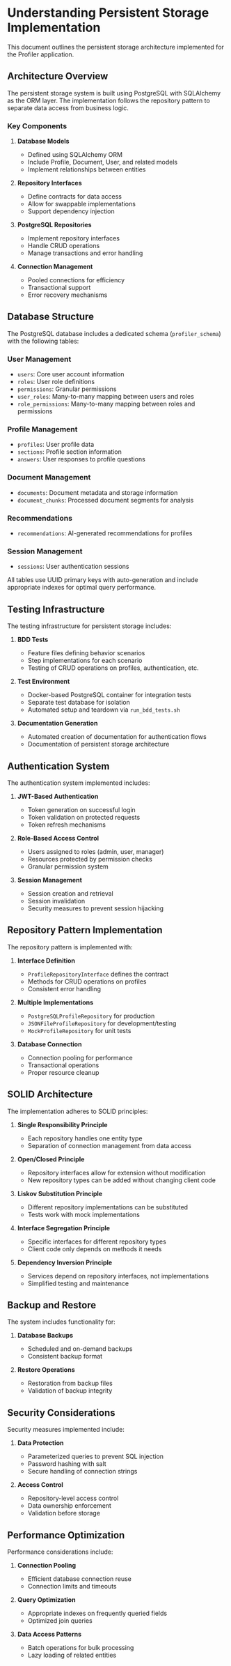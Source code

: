 # Understanding Persistent Storage Implementation

This document outlines the persistent storage architecture implemented for the Profiler application.

## Architecture Overview

The persistent storage system is built using PostgreSQL with SQLAlchemy as the ORM layer. The implementation follows 
the repository pattern to separate data access from business logic.

### Key Components

1. **Database Models**
   - Defined using SQLAlchemy ORM
   - Include Profile, Document, User, and related models
   - Implement relationships between entities

2. **Repository Interfaces**
   - Define contracts for data access
   - Allow for swappable implementations
   - Support dependency injection

3. **PostgreSQL Repositories**
   - Implement repository interfaces
   - Handle CRUD operations
   - Manage transactions and error handling

4. **Connection Management**
   - Pooled connections for efficiency
   - Transactional support
   - Error recovery mechanisms

## Database Structure

The PostgreSQL database includes a dedicated schema (`profiler_schema`) with the following tables:

### User Management
- `users`: Core user account information
- `roles`: User role definitions
- `permissions`: Granular permissions
- `user_roles`: Many-to-many mapping between users and roles
- `role_permissions`: Many-to-many mapping between roles and permissions

### Profile Management
- `profiles`: User profile data
- `sections`: Profile section information
- `answers`: User responses to profile questions

### Document Management
- `documents`: Document metadata and storage information
- `document_chunks`: Processed document segments for analysis

### Recommendations
- `recommendations`: AI-generated recommendations for profiles

### Session Management
- `sessions`: User authentication sessions

All tables use UUID primary keys with auto-generation and include appropriate indexes for optimal query performance.

## Testing Infrastructure

The testing infrastructure for persistent storage includes:

1. **BDD Tests**
   - Feature files defining behavior scenarios
   - Step implementations for each scenario
   - Testing of CRUD operations on profiles, authentication, etc.

2. **Test Environment**
   - Docker-based PostgreSQL container for integration tests
   - Separate test database for isolation
   - Automated setup and teardown via `run_bdd_tests.sh`

3. **Documentation Generation**
   - Automated creation of documentation for authentication flows
   - Documentation of persistent storage architecture

## Authentication System

The authentication system implemented includes:

1. **JWT-Based Authentication**
   - Token generation on successful login
   - Token validation on protected requests
   - Token refresh mechanisms

2. **Role-Based Access Control**
   - Users assigned to roles (admin, user, manager)
   - Resources protected by permission checks
   - Granular permission system

3. **Session Management**
   - Session creation and retrieval
   - Session invalidation
   - Security measures to prevent session hijacking

## Repository Pattern Implementation

The repository pattern is implemented with:

1. **Interface Definition**
   - `ProfileRepositoryInterface` defines the contract
   - Methods for CRUD operations on profiles
   - Consistent error handling

2. **Multiple Implementations**
   - `PostgreSQLProfileRepository` for production
   - `JSONFileProfileRepository` for development/testing
   - `MockProfileRepository` for unit tests

3. **Database Connection**
   - Connection pooling for performance
   - Transactional operations
   - Proper resource cleanup

## SOLID Architecture

The implementation adheres to SOLID principles:

1. **Single Responsibility Principle**
   - Each repository handles one entity type
   - Separation of connection management from data access

2. **Open/Closed Principle**
   - Repository interfaces allow for extension without modification
   - New repository types can be added without changing client code

3. **Liskov Substitution Principle**
   - Different repository implementations can be substituted
   - Tests work with mock implementations

4. **Interface Segregation Principle**
   - Specific interfaces for different repository types
   - Client code only depends on methods it needs

5. **Dependency Inversion Principle**
   - Services depend on repository interfaces, not implementations
   - Simplified testing and maintenance

## Backup and Restore

The system includes functionality for:

1. **Database Backups**
   - Scheduled and on-demand backups
   - Consistent backup format

2. **Restore Operations**
   - Restoration from backup files
   - Validation of backup integrity

## Security Considerations

Security measures implemented include:

1. **Data Protection**
   - Parameterized queries to prevent SQL injection
   - Password hashing with salt
   - Secure handling of connection strings

2. **Access Control**
   - Repository-level access control
   - Data ownership enforcement
   - Validation before storage

## Performance Optimization

Performance considerations include:

1. **Connection Pooling**
   - Efficient database connection reuse
   - Connection limits and timeouts

2. **Query Optimization**
   - Appropriate indexes on frequently queried fields
   - Optimized join queries

3. **Data Access Patterns**
   - Batch operations for bulk processing
   - Lazy loading of related entities 